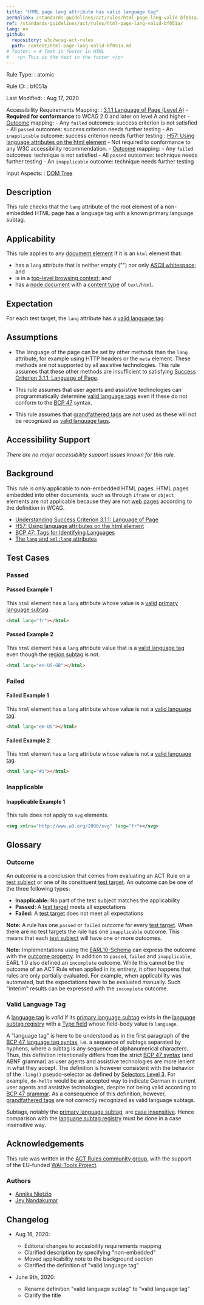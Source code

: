 ```yaml
---
title: "HTML page lang attribute has valid language tag"
permalink: /standards-guidelines/act/rules/html-page-lang-valid-bf051a/
ref: /standards-guidelines/act/rules/html-page-lang-valid-bf051a/
lang: en
github:
  repository: w3c/wcag-act-rules
  path: content/html-page-lang-valid-bf051a.md
# footer: > # Text in footer in HTML
#   <p> This is the text in the footer </p>
---
```


Rule Type:
:   atomic

Rule ID:
:   bf051a

Last Modified:
:   Aug 17, 2020

Accessibility Requirements Mapping:
:   [3.1.1 Language of Page (Level A)](https://www.w3.org/TR/WCAG21/#language-of-page)
    - **Required for conformance** to WCAG 2.0 and later on level A and higher
    - [Outcome](#outcome) mapping:
        - Any `failed` outcomes: success criterion is not satisfied
        - All `passed` outcomes: success criterion needs further testing
        - An `inapplicable` outcome: success criterion needs further testing
:   [H57: Using language attributes on the html element](https://www.w3.org/WAI/WCAG21/Techniques/html/H57)
    - Not required to conformance to any W3C accessibility recommendation.
    - [Outcome](#outcome) mapping:
        - Any `failed` outcomes: technique is not satisfied
        - All `passed` outcomes: technique needs further testing
        - An `inapplicable` outcome: technique needs further testing

Input Aspects:
:   [DOM Tree](https://www.w3.org/TR/act-rules-aspects/#input-aspects-dom)

## Description

This rule checks that the `lang` attribute of the root element of a non-embedded HTML page has a language tag with a known primary language subtag.

## Applicability

This rule applies to any [document element](https://dom.spec.whatwg.org/#document-element) if it is an `html` element that:

- has a `lang` attribute that is neither empty ("") nor only [ASCII whitespace](https://infra.spec.whatwg.org/#ascii-whitespace); and
- is in a [top-level browsing context](https://html.spec.whatwg.org/#top-level-browsing-context); and
- has a [node document](https://dom.spec.whatwg.org/#concept-node-document) with a [content type](https://dom.spec.whatwg.org/#concept-document-content-type) of `text/html`.

## Expectation

For each test target, the `lang` attribute has a [valid language tag][].

## Assumptions

- The language of the page can be set by other methods than the `lang` attribute, for example using HTTP headers or the `meta` element. These methods are not supported by all assistive technologies. This rule assumes that these other methods are insufficient to satisfying [Success Criterion 3.1.1: Language of Page](https://www.w3.org/TR/WCAG21/#language-of-page).

- This rule assumes that user agents and assistive technologies can programmatically determine [valid language tags](#valid-language-tag) even if these do not conform to the [BCP 47][] syntax.

- This rule assumes that [grandfathered tags][] are not used as these will not be recognized as [valid language tags](#valid-language-tag).

## Accessibility Support

_There are no major accessibility support issues known for this rule._

## Background

This rule is only applicable to non-embedded HTML pages. HTML pages embedded into other documents, such as through `iframe` or `object` elements are not applicable because they are not [web pages](https://www.w3.org/TR/WCAG21/#dfn-web-page-s) according to the definition in WCAG.

- [Understanding Success Criterion 3.1.1: Language of Page](https://www.w3.org/WAI/WCAG21/Understanding/language-of-page.html)
- [H57: Using language attributes on the html element](https://www.w3.org/WAI/WCAG21/Techniques/html/H57)
- [BCP 47: Tags for Identifying Languages](https://www.ietf.org/rfc/bcp/bcp47.txt)
- [The `lang` and `xml:lang` attributes](https://html.spec.whatwg.org/multipage/dom.html#the-lang-and-xml:lang-attributes)

## Test Cases

### Passed

#### Passed Example 1

This `html` element has a `lang` attribute whose value is a [valid][valid language tag] [primary language subtag][].

```html
<html lang="fr"></html>
```

#### Passed Example 2

This `html` element has a `lang` attribute value that is a [valid language tag][] even though the [region subtag][] is not.

```html
<html lang="en-US-GB"></html>
```

### Failed

#### Failed Example 1

This `html` element has a `lang` attribute whose value is not a [valid language tag][].

```html
<html lang="em-US"></html>
```

#### Failed Example 2

This `html` element has a `lang` attribute whose value is not a [valid language tag][].

```html
<html lang="#1"></html>
```

### Inapplicable

#### Inapplicable Example 1

This rule does not apply to `svg` elements.

```svg
<svg xmlns="http://www.w3.org/2000/svg" lang="fr"></svg>
```

## Glossary

### Outcome

An _outcome_ is a conclusion that comes from evaluating an ACT Rule on a [test subject](https://www.w3.org/TR/act-rules-format/#test-subject) or one of its constituent [test target](https://www.w3.org/TR/act-rules-format/#test-target). An outcome can be one of the three following types:

- **Inapplicable:** No part of the test subject matches the applicability
- **Passed:** A [test target](https://www.w3.org/TR/act-rules-format/#test-target) meets all expectations
- **Failed:** A [test target](https://www.w3.org/TR/act-rules-format/#test-target) does not meet all expectations

**Note:** A rule has one `passed` or `failed` outcome for every [test target](https://www.w3.org/TR/act-rules-format/#test-target). When there are no test targets the rule has one `inapplicable` outcome. This means that each [test subject](https://www.w3.org/TR/act-rules-format/#test-subject) will have one or more outcomes.

**Note:** Implementations using the [EARL10-Schema](https://www.w3.org/TR/EARL10-Schema/) can express the outcome with the [outcome property](https://www.w3.org/TR/EARL10-Schema/#outcome). In addition to `passed`, `failed` and `inapplicable`, EARL 1.0 also defined an `incomplete` outcome. While this cannot be the outcome of an ACT Rule when applied in its entirety, it often happens that rules are only partially evaluated. For example, when applicability was automated, but the expectations have to be evaluated manually. Such "interim" results can be expressed with the `incomplete` outcome.

### Valid Language Tag

A [language tag][] is _valid_ if its [primary language subtag][] exists in the [language subtag registry][] with a [Type field][] whose field-body value is `language`.

A "language tag" is here to be understood as in the first paragraph of the [BCP 47 language tag syntax][language tag], i.e. a sequence of subtags separated by hyphens, where a subtag is any sequence of alphanumerical characters. Thus, this definition intentionally differs from the strict [BCP 47 syntax][language tag] (and ABNF grammar) as user agents and assistive technologies are more lenient in what they accept. The definition is however consistent with the behavior of the `:lang()` pseudo-selector as defined by [Selectors Level 3][]. For example, `de-hello` would be an accepted way to indicate German in current user agents and assistive technologies, despite not being valid according to [BCP 47 grammar][language tag]. As a consequence of this definition, however, [grandfathered tags][] are not correctly recognized as valid language subtags.

Subtags, notably the [primary language subtag][], are [case insensitive][]. Hence comparison with the [language subtag registry][] must be done in a case insensitive way.

## Acknowledgements

This rule was written in the [ACT Rules community group](https://w3.org/community/act-r/), 
with the support of the EU-funded [WAI-Tools Project](https://www.w3.org/WAI/about/projects/wai-tools/).

### Authors

- [Annika Nietzio](https://github.com/annika-FTB)
- [Jey Nandakumar](https://github.com/jkodu)

## Changelog

- Aug 16, 2020:
  - Editorial changes to accssibility requirements mapping
  - Clarified description by specifying "non-embedded"
  - Moved applicability note to the background section
  - Clarified the definition of "valid language tag"

- June 9th, 2020:
  - Rename definition "valid language subtag" to "valid language tag"
  - Clarify the title

[bcp 47]: https://tools.ietf.org/html/bcp47#section-2.1
[case insensitive]: https://tools.ietf.org/html/bcp47#section-2.1.1
[grandfathered tags]: https://tools.ietf.org/html/bcp47#section-2.2.8
[language subtag registry]: http://www.iana.org/assignments/language-subtag-registry/language-subtag-registry
[language tag]: https://tools.ietf.org/html/bcp47#section-2.1
[primary language subtag]: https://tools.ietf.org/html/bcp47#section-2.2.1 'Definition of primary language subtag'
[region subtag]: https://tools.ietf.org/html/bcp47#section-2.2.4 'Definition of region subtag'
[selectors level 3]: https://drafts.csswg.org/selectors-3/#lang-pseudo
[type field]: https://tools.ietf.org/html/bcp47#section-3.1.3
[valid language tag]: #valid-language-tag 'Definition of valid language tag'